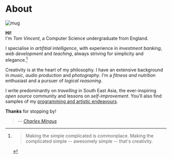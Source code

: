 # About

<span id="mugshot">![mug]</span>

**Hi!**  
I'm *Tom Vincent*, a Computer Science undergraduate from England.

I specialise in *artifitial intelligence*, with experience in *investment
banking*, *web development* and *teaching*, always striving for simplicity and
elegance.[^1]

Creativity is at the heart of my philosophy. I have an extensive background in
*music*, *audio production* and *photography*. I'm a *fitness and nutrition*
enthusiast and a pursuer of *logical reasoning*.

I write predominantly on *travelling* in South East Asia, the ever-inspiring
*open source* community and lessons on *self-improvement*. You'll also find
samples of my [programming and artistic endeavours][proj].

**Thanks** for stopping by!

[^1]: > Making the simple complicated is commonplace. Making the complicated
simple -- awesomely simple -- that's creativity.
>
> -- <cite>[Charles Mingus][]</cite>

  [mug]: http://www.gravatar.com/avatar/4103b4e9e71e7d5f14b740c9d36c231f?s=140&d=mm&r=PG "My mug shot"
  [Charles Mingus]: http://en.wikipedia.org/wiki/Charles_Mingus "Wikipedia entry on Charles Mingus"
  [proj]: /tag/project
